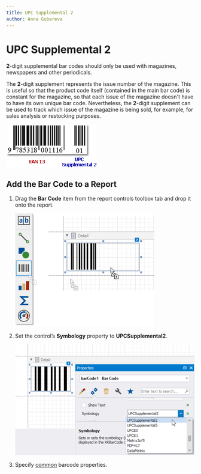 ```yaml
---
title: UPC Supplemental 2
author: Anna Gubareva
---
```

# UPC Supplemental 2

**2**-digit supplemental bar codes should only be used with magazines, newspapers and other periodicals.

The **2**-digit supplement represents the issue number of the magazine. This is useful so that the product code itself (contained in the main bar code) is constant for the magazine, so that each issue of the magazine doesn't have to have its own unique bar code. Nevertheless, the **2**-digit supplement can be used to track which issue of the magazine is being sold, for example, for sales analysis or restocking purposes.

![](../../../../../images/eurd-win-bar-code-upc-supplemental-2.png)

## Add the Bar Code to a Report

1. Drag the **Bar Code** item from the report controls toolbox tab and drop it onto the report. 

    ![](../../../../../images/drag-and-drop-barcode.png)

2. Set the control’s **Symbology** property to **UPCSupplemental2**. 

    ![](../../../../../images/upc-supplemental-2-in-designer.png)

3. Specify [common](add-bar-codes-to-a-report.md) barcode properties.
